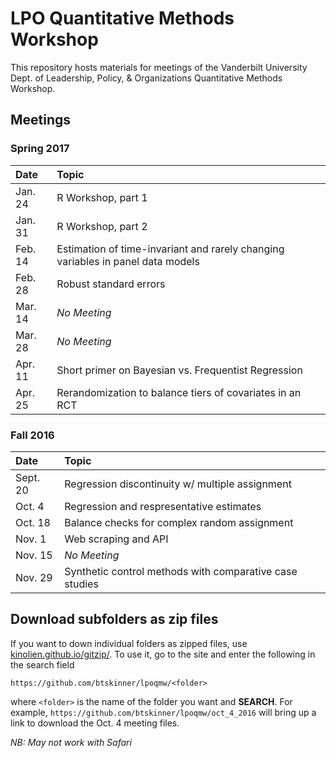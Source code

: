 # LPO Quantitative Methods Workshop

This repository hosts materials for meetings of the Vanderbilt University Dept. of Leadership, Policy, & Organizations Quantitative Methods Workshop.

## Meetings

### Spring 2017

|Date|Topic|
|:---|:---|
|Jan. 24|R Workshop, part 1|
|Jan. 31|R Workshop, part 2|
|Feb. 14|Estimation of time-invariant and rarely changing variables in panel data models|
|Feb. 28|Robust standard errors|
|Mar. 14|*No Meeting*|
|Mar. 28|*No Meeting*|
|Apr. 11|Short primer on Bayesian vs. Frequentist Regression|
|Apr. 25|Rerandomization to balance tiers of covariates in an RCT|

### Fall 2016

|Date|Topic|
|:---|:---|
|Sept. 20|Regression discontinuity w/ multiple assignment|
|Oct. 4|Regression and respresentative estimates|
|Oct. 18|Balance checks for complex random assignment|
|Nov. 1|Web scraping and API|
|Nov. 15|*No Meeting*|
|Nov. 29|Synthetic control methods with comparative case studies|

## Download subfolders as zip files

If you want to down individual folders as zipped files, use [kinolien.github.io/gitzip/](http://kinolien.github.io/gitzip/). To use it,
go to the site and enter the following in the search field  

`https://github.com/btskinner/lpoqmw/<folder>`  

where `<folder>` is the name of the folder you want and **SEARCH**. For example, `https://github.com/btskinner/lpoqmw/oct_4_2016` will bring up a link to download the Oct. 4 meeting files. 

*NB: May not work with Safari*